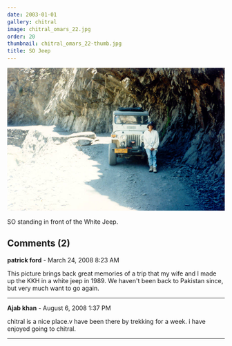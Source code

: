 ```yaml
---
date: 2003-01-01
gallery: chitral
image: chitral_omars_22.jpg
order: 20
thumbnail: chitral_omars_22-thumb.jpg
title: SO Jeep
---
```


![SO Jeep](./chitral_omars_22.jpg)

SO standing in front of the White Jeep.

<div id="comments">

## Comments (2)

**patrick ford** - March 24, 2008  8:23 AM

This picture brings back great memories of a trip that my wife and I made up the KKH in a white jeep in 1989. We haven't been back to Pakistan since, but very much want to go again.

---

**Ajab khan** - August  6, 2008  1:37 PM

chitral is a nice place.v have been there by trekking for a week. i have enjoyed going to chitral.

---

</div>